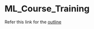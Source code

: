 # ML_Course_Training

Refer this link for the [outline](https://docs.google.com/document/d/1hk6Ky2LlxJeA76f_mQHz9NqU29wf4VUcEYBkWZLeU9g/edit?usp=sharing)
